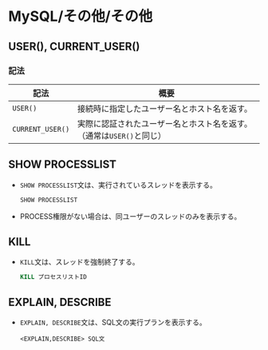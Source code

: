 # MySQL/その他/その他

## USER(), CURRENT_USER()

### 記法

| 記法             | 概要                                                         |
| ---------------- | ------------------------------------------------------------ |
| `USER()`         | 接続時に指定したユーザー名とホスト名を返す。                 |
| `CURRENT_USER()` | 実際に認証されたユーザー名とホスト名を返す。（通常は`USER()`と同じ） |

## SHOW PROCESSLIST

- `SHOW PROCESSLIST`文は、実行されているスレッドを表示する。

  ```sql
  SHOW PROCESSLIST
  ```

- PROCESS権限がない場合は、同ユーザーのスレッドのみを表示する。

## KILL

- `KILL`文は、スレッドを強制終了する。

  ```sql
  KILL プロセスリストID
  ```

## EXPLAIN, DESCRIBE

- `EXPLAIN, DESCRIBE`文は、SQL文の実行プランを表示する。

  ```mysql
  <EXPLAIN,DESCRIBE> SQL文
  ```
